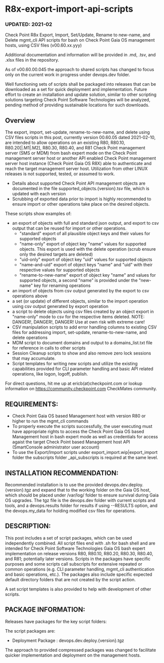 # R8x-export-import-api-scripts

### UPDATED:  2021-02

Check Point R8x Export, Import, Set/Update, Rename to new-name, and Delete mgmt_cli API scripts for bash on Check Point Gaia OS management hosts, using CSV files (v00.60.xx.yyy)

Additional documentation and information will be provided in .md, .tsv, and .xlsx files in the repository.

As of v00.60.00.045 the approach to shared scripts has changed to focus only on the current work in progress under devops.dev folder.

Well functioning sets of scripts shall be packaged into releases that can be downloaded as a set for quick deployment and implementation.  Future effort to create an installation and update solution, similar to other scripting solutions targeting Check Point Software Technologies will be analyzed, pending method of providing sustainable locations for such downloads.


## Overview

The export, import, set-update, rename-to-new-name, and delete using CSV files scripts in this post, currently version 00.60.05 dated 2021-02-10, are intended to allow operations on an existing R80, R80.10, R80.20[|.M1|.M2], R80.30, R80.40, and R81 Check Point management server (SMS or MDM) from bash expert mode on the Check Point management server host or another API enabled Check Point management server host instance (Check Point Gaia OS R8X) able to authenticate and reach the target management server host.  Utilization from other LINUX releases is not supported, tested, or assumed to work.

- Details about supported Check Point API management objects are documented in the file supported_objects.{version}.tsv file, which is updated with each version
- Scrubbing of exported data prior to import is highly recommended to ensure import or other operations take place on the desired objects.

These scripts show examples of:

- an export of objects with full and standard json output, and export to csv output that can be reused for import or other operations.
    - "standard" export of all plausible object keys and their values for supported objects
    - "name-only" export of object key "name" values for supported objects.  This export is used with the delete operation (scrub ensure only the desired targets are deleted)
    - "uid-only" export of object key "uid" values for supported objects
    - "name-and-uid" export of object keys "name" and "uid" with their respective values for supported objects
    - "rename-to-new-name" export of object key "name" and values for supported objects, a second "name" is provided under the "new-name" key for renaming operations
- an import of objects from csv output generated by the export to csv operations above
- a set (or update) of different objects, similar to the import operation using csv output generated by export operation
- a script to delete objects using csv files created by an object export in "name-only" mode to csv for the respective items deleted.
NOTE:  DANGER!, DANGER!, DANGER!  Use at own risk with extreme care!
- CSV manipulation scripts to add error handling columns to existing CSV files for addressing import, set-update, rename-to-new-name, and delete operations
- MDM script to document domains and output to a domains_list.txt file for reference in calls to other scripts
- Session Cleanup scripts to show and also remove zero lock sessions that may accumulate.
- Script templates for writing new scripts and utilize the existing capabilities provided for CLI parameter handling and basic API related operations, like logon, logoff, publish.

For direct questions, hit me up at ericb(at)checkpoint.com
    or lookup information on https://community.checkpoint.com CheckMates community.

## REQUIREMENTS:

- Check Point Gaia OS based Management host with version R80 or higher to run the mgmt_cli commands
- To properly execute the scripts successfully, the user executing must have appropriate rights to access the Check Point Gaia OS based Management host in bash expert mode as well as credentials for access agaist the target Check Point based Management host API (SmartConsole administrator user account)
- To use the Export/Import scripts under export_import.wip|export_import folder the subscripts folder _api_subscripts is required at the same level.

## INSTALLATION RECOMMENDATION:

Recommended installation is to use the provided devops.dev.deploy.{version}.tgz and expand that to the working folder on the Gaia OS host, which should be placed under /var/log/ folder to ensure survival during Gaia OS upgrades.  The tgz file is the devops.dev folder with current scripts and tools, and a devops.results folder for results if using --RESULTS option, and the devops.my_data for holding modified csv files for operations.

## DESCRIPTION:

This post includes a set of script packages, which can be used independently combined.  All script files end with .sh for bash shell and are intended for Check Point Software Technologies Gaia OS bash expert implementation on release versions R80, R80.10, R80.20, R80.30, R80.40, and R81; potentially later versions.  Scripts in the packages have specific purposes and some scripts call subscripts for extensive repeated or common operations (e.g. CLI parameter handling, mgmt_cli authentication and basic operations, etc.).  The packages also include specific expected default directory folders that are not created by the script action.  

A set script templates is also provided to help with development of other scripts.

## PACKAGE INFORMATION:

Releases have packages for the key script folders:

The script packages are:

- Deployment Package  :  devops.dev.deploy.{version}.tgz

The approach to provided compressed packages was changed to facilitate quicker implementation and deployment on the management hosts.

